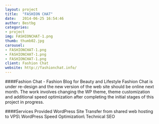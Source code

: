 ```yaml
---
layout: project
title:  "FASHION CHAT"
date:   2014-06-25 16:54:46
author: Bestbg
categories:
- project
img: FASHIONCHAT-1.png
thumb: thumb02.jpg
carousel:
- FASHIONCHAT-1.png
- FASHIONCHAT-1.png
- FASHIONCHAT-1.png
client: Fashion Chat
website: http://fashionchat.info/
---
```

####Fashion Chat - Fashion Blog for Beauty and Lifestyle
Fashion Chat is under re-design and the new version of the web site should be online next month. The work involves changing the WP theme, theme customization and additional speed optimization after completing the initial stages of this project in progress.

####Services Provided
WordPress Site Transfer from shared web hosting to VPS\\
WordPress Speed Optimization\\
Technical SEO